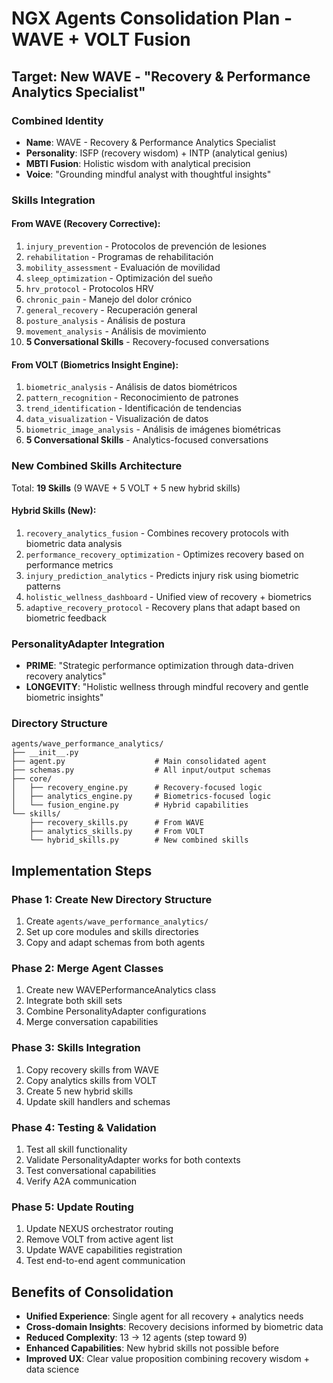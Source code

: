 # NGX Agents Consolidation Plan - WAVE + VOLT Fusion

## Target: New WAVE - "Recovery & Performance Analytics Specialist"

### Combined Identity
- **Name**: WAVE - Recovery & Performance Analytics Specialist  
- **Personality**: ISFP (recovery wisdom) + INTP (analytical genius)
- **MBTI Fusion**: Holistic wisdom with analytical precision
- **Voice**: "Grounding mindful analyst with thoughtful insights"

### Skills Integration

#### From WAVE (Recovery Corrective):
1. `injury_prevention` - Protocolos de prevención de lesiones
2. `rehabilitation` - Programas de rehabilitación
3. `mobility_assessment` - Evaluación de movilidad
4. `sleep_optimization` - Optimización del sueño
5. `hrv_protocol` - Protocolos HRV
6. `chronic_pain` - Manejo del dolor crónico
7. `general_recovery` - Recuperación general
8. `posture_analysis` - Análisis de postura
9. `movement_analysis` - Análisis de movimiento
10. **5 Conversational Skills** - Recovery-focused conversations

#### From VOLT (Biometrics Insight Engine):
1. `biometric_analysis` - Análisis de datos biométricos
2. `pattern_recognition` - Reconocimiento de patrones
3. `trend_identification` - Identificación de tendencias
4. `data_visualization` - Visualización de datos
5. `biometric_image_analysis` - Análisis de imágenes biométricas
6. **5 Conversational Skills** - Analytics-focused conversations

### New Combined Skills Architecture
Total: **19 Skills** (9 WAVE + 5 VOLT + 5 new hybrid skills)

#### Hybrid Skills (New):
1. `recovery_analytics_fusion` - Combines recovery protocols with biometric data analysis
2. `performance_recovery_optimization` - Optimizes recovery based on performance metrics
3. `injury_prediction_analytics` - Predicts injury risk using biometric patterns
4. `holistic_wellness_dashboard` - Unified view of recovery + biometrics
5. `adaptive_recovery_protocol` - Recovery plans that adapt based on biometric feedback

### PersonalityAdapter Integration
- **PRIME**: "Strategic performance optimization through data-driven recovery analytics"
- **LONGEVITY**: "Holistic wellness through mindful recovery and gentle biometric insights"

### Directory Structure
```
agents/wave_performance_analytics/
├── __init__.py
├── agent.py                    # Main consolidated agent
├── schemas.py                  # All input/output schemas  
├── core/
│   ├── recovery_engine.py      # Recovery-focused logic
│   ├── analytics_engine.py     # Biometrics-focused logic
│   └── fusion_engine.py        # Hybrid capabilities
└── skills/
    ├── recovery_skills.py      # From WAVE
    ├── analytics_skills.py     # From VOLT  
    └── hybrid_skills.py        # New combined skills
```

## Implementation Steps

### Phase 1: Create New Directory Structure
1. Create `agents/wave_performance_analytics/`
2. Set up core modules and skills directories
3. Copy and adapt schemas from both agents

### Phase 2: Merge Agent Classes
1. Create new WAVEPerformanceAnalytics class
2. Integrate both skill sets
3. Combine PersonalityAdapter configurations
4. Merge conversation capabilities

### Phase 3: Skills Integration  
1. Copy recovery skills from WAVE
2. Copy analytics skills from VOLT
3. Create 5 new hybrid skills
4. Update skill handlers and schemas

### Phase 4: Testing & Validation
1. Test all skill functionality
2. Validate PersonalityAdapter works for both contexts
3. Test conversational capabilities
4. Verify A2A communication

### Phase 5: Update Routing
1. Update NEXUS orchestrator routing
2. Remove VOLT from active agent list
3. Update WAVE capabilities registration
4. Test end-to-end agent communication

## Benefits of Consolidation
- **Unified Experience**: Single agent for all recovery + analytics needs
- **Cross-domain Insights**: Recovery decisions informed by biometric data
- **Reduced Complexity**: 13 → 12 agents (step toward 9)
- **Enhanced Capabilities**: New hybrid skills not possible before
- **Improved UX**: Clear value proposition combining recovery wisdom + data science